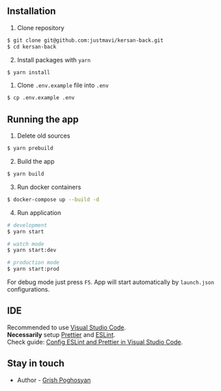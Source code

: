 ## Installation

1. Clone repository

```bash
$ git clone git@github.com:justmavi/kersan-back.git
$ cd kersan-back
```

2. Install packages with `yarn`

```bash
$ yarn install
```

1. Clone `.env.example` file into `.env`

```bash
$ cp .env.example .env
```

## Running the app

1. Delete old sources

```bash
$ yarn prebuild
```

2. Build the app

```bash
$ yarn build
```

3. Run docker containers

```bash
$ docker-compose up --build -d
```

4. Run application

```bash
# development
$ yarn start

# watch mode
$ yarn start:dev

# production mode
$ yarn start:prod
```

For debug mode just press `F5`. App will start automatically by `launch.json` configurations.

## IDE

Recommended to use [Visual Studio Code](https://code.visualstudio.com).<br>
**Necessarily** setup [Prettier](https://marketplace.visualstudio.com/items?itemName=esbenp.prettier-vscode) and [ESLint](https://marketplace.visualstudio.com/items?itemName=dbaeumer.vscode-eslint).<br>
Check guide: [Config ESLint and Prettier in Visual Studio Code](https://medium.com/how-to-react/config-eslint-and-prettier-in-visual-studio-code-for-react-js-development-97bb2236b31a).

## Stay in touch

- Author - [Grish Poghosyan](https://www.linkedin.com/in/grishpoghosyan)
